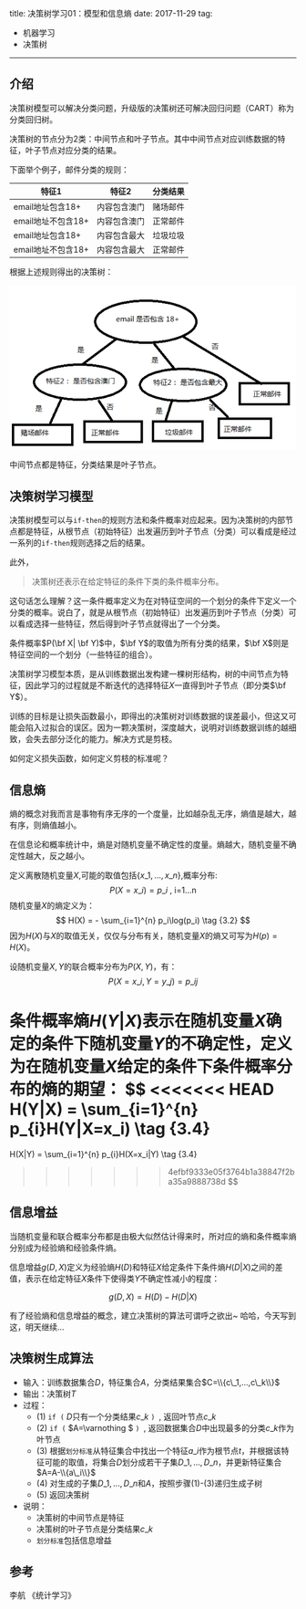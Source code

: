 title: 决策树学习01：模型和信息熵
date: 2017-11-29
tag:
- 机器学习
- 决策树
----

## 介绍

决策树模型可以解决分类问题，升级版的决策树还可解决回归问题（CART）称为分类回归树。

决策树的节点分为2类：中间节点和叶子节点。其中中间节点对应训练数据的特征，叶子节点对应分类的结果。

下面举个例子，邮件分类的规则：

| 特征1              | 特征2        | 分类结果 |
| ------------------ | ------------ | -------- |
| email地址包含18+   | 内容包含澳门 | 赌场邮件 |
| email地址不包含18+ | 内容包含澳门 | 正常邮件 |
| email地址包含18+   | 内容包含最大 | 垃圾垃圾 |
| email地址不包含18+ | 内容包含最大 | 正常邮件 |

根据上述规则得出的决策树：

<img src="/assets/20171129/tree1.png" />

中间节点都是特征，分类结果是叶子节点。

## 决策树学习模型

决策树模型可以与`if-then`的规则方法和条件概率对应起来。因为决策树的内部节点都是特征，从根节点（初始特征）出发遍历到叶子节点（分类）可以看成是经过一系列的`if-then`规则选择之后的结果。

此外，
> 决策树还表示在给定特征的条件下类的条件概率分布。

这句话怎么理解？这一条件概率定义为在对特征空间的一个划分的条件下定义一个分类的概率。说白了，就是从根节点（初始特征）出发遍历到叶子节点（分类）可以看成选择一些特征，然后得到叶子节点就得出了一个分类。

条件概率$P(\bf X| \bf Y)$中，$\bf Y$的取值为所有分类的结果，$\bf X$则是特征空间的一个划分（一些特征的组合）。

决策树学习模型本质，是从训练数据出发构建一棵树形结构，树的中间节点为特征，因此学习的过程就是不断迭代的选择特征$X$一直得到叶子节点（即分类$\bf Y$）。

训练的目标是让损失函数最小，即得出的决策树对训练数据的误差最小，但这又可能会陷入过拟合的误区。因为一颗决策树，深度越大，说明对训练数据训练的越细致，会失去部分泛化的能力。解决方式是剪枝。

如何定义损失函数，如何定义剪枝的标准呢？

## 信息熵

熵的概念对我而言是事物有序无序的一个度量，比如越杂乱无序，熵值是越大，越有序，则熵值越小。

在信息论和概率统计中，熵是对随机变量不确定性的度量。熵越大，随机变量不确定性越大，反之越小。

定义离散随机变量$X$,可能的取值包括$\{x\_1,...,x\_n\}$,概率分布:
$$
P(X = x\_i) = p\_i \text{ , i=1...n } \tag {3.1}
$$
随机变量$X$的熵定义为：
$$
H(X) = - \sum_{i=1}^{n} p_i\log(p_i)  \tag {3.2}
$$
因为$H(X)$与$X$的取值无关，仅仅与分布有关，随机变量$X$的熵又可写为$H(p)=H(X)$。

设随机变量$X,Y$的联合概率分布为$P(X,Y)$，有：
$$
P(X=x\_i,Y=y\_j) = p\_{ij} \tag {3.3}
$$

条件概率熵$H(Y|X)$表示在随机变量$X$确定的条件下随机变量$Y$的不确定性，定义为在随机变量$X$给定的条件下条件概率分布的熵的期望：
$$
<<<<<<< HEAD
H(Y|X) = \sum\_{i=1}^{n} p\_{i}H(Y|X=x\_i) \tag {3.4}
=======
H(X|Y) = \sum\_{i=1}^{n} p\_{i}H(X=x\_i|Y) \tag {3.4}
>>>>>>> 4efbf9333e05f3764b1a38847f2ba35a9888738d
$$

## 信息增益

当随机变量和联合概率分布都是由极大似然估计得来时，所对应的熵和条件概率熵分别成为经验熵和经验条件熵。

信息增益$g(D,X)$定义为经验熵$H(D)$和特征$X$给定条件下条件熵$H(D|X)$之间的差值，表示在给定特征$X$条件下使得类$Y$不确定性减小的程度：

$$
g(D,X) = H(D) - H(D|X)  \tag {4.1}
$$


有了经验熵和信息增益的概念，建立决策树的算法可谓呼之欲出~ 哈哈，今天写到这，明天继续...


## 决策树生成算法

- 输入：训练数据集合$D$，特征集合$A$，分类结果集合$C=\\{c\_1,...,c\_k\\}$
- 输出：决策树$T$
- 过程：
  - (1) `if (` $D$只有一个分类结果$c\_k$ `) `, 返回叶节点$c\_k$ 
  - (2) `if (` $A=\varnothing $ `) `, 返回数据集合$D$中出现最多的分类$c\_k$作为叶节点
  - (3) 根据`划分标准`从特征集合中找出一个特征$a\_i$作为根节点$t$，并根据该特征可能的取值，将集合$D$划分成若干子集$D\_1,...,D\_n$，并更新特征集合$A=A-\\{a\_i\\}$
  - (4) 对生成的子集$D\_1,...,D\_n$和$A$，按照步骤(1)-(3)递归生成子树
  - (5) 返回决策树
- 说明：
  - 决策树的中间节点是特征
  - 决策树的叶子节点是分类结果$c\_k$
  - `划分标准`包括信息增益

## 参考

李航 《统计学习》

<script type="text/x-mathjax-config">
  MathJax.Hub.Config({
    extensions: ["tex2jax.js"],
    jax: ["input/TeX", "output/HTML-CSS"],
    tex2jax: {
      <!--$表示行内元素，$$表示块状元素 -->
      inlineMath: [ ['$','$'], ["\\(","\\)"] ],
      displayMath: [ ['$$','$$'], ["\\[","\\]"] ],
      processEscapes: true
    },
    "HTML-CSS": { availableFonts: ["TeX"] }
  });
</script>
<!--加载MathJax的最新文件， async表示异步加载进来 -->
<script type="text/javascript" async src="https://cdn.staticfile.org/mathjax/2.7.0/MathJax.js?config=TeX-AMS-MML_HTMLorMML">
</script>